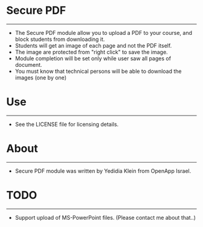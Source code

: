 # Secure PDF
----------
- The Secure PDF module allow you to upload a PDF to your course, and block students from downloading it.
- Students will get an image of each page and not the PDF itself.
- The image are protected from "right click" to save the image.
- Module completion will be set only while user saw all pages of document.
- You must know that technical persons will be able to download the images (one by one)

# Use
---
- See the LICENSE file for licensing details.

# About
-----
- Secure PDF module was written by Yedidia Klein from OpenApp Israel.

# TODO
----
- Support upload of MS-PowerPoint files. (Please contact me about that..)

